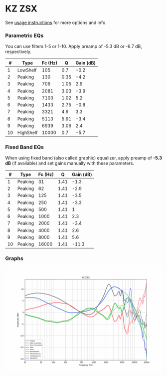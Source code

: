 # KZ ZSX
See [usage instructions](https://github.com/jaakkopasanen/AutoEq#usage) for more options and info.

### Parametric EQs
You can use filters 1-5 or 1-10. Apply preamp of -5.3 dB or -6.7 dB, respectively.

|   # | Type      |   Fc (Hz) |    Q |   Gain (dB) |
|-----|-----------|-----------|------|-------------|
|   1 | LowShelf  |       105 | 0.7  |        -0.2 |
|   2 | Peaking   |       130 | 0.35 |        -4.2 |
|   3 | Peaking   |       706 | 1.05 |         2.9 |
|   4 | Peaking   |      2081 | 3.03 |        -3.9 |
|   5 | Peaking   |      7103 | 1.02 |         5.2 |
|   6 | Peaking   |      1433 | 2.75 |        -0.8 |
|   7 | Peaking   |      3321 | 4.9  |         3.3 |
|   8 | Peaking   |      5113 | 5.91 |        -3.4 |
|   9 | Peaking   |      6939 | 3.06 |         2.4 |
|  10 | HighShelf |     10000 | 0.7  |        -5.7 |

### Fixed Band EQs
When using fixed band (also called graphic) equalizer, apply preamp of **-5.3 dB** (if available) and set gains manually with these parameters.

|   # | Type    |   Fc (Hz) |    Q |   Gain (dB) |
|-----|---------|-----------|------|-------------|
|   1 | Peaking |        31 | 1.41 |        -1.3 |
|   2 | Peaking |        62 | 1.41 |        -2.9 |
|   3 | Peaking |       125 | 1.41 |        -3.5 |
|   4 | Peaking |       250 | 1.41 |        -3.3 |
|   5 | Peaking |       500 | 1.41 |         1   |
|   6 | Peaking |      1000 | 1.41 |         2.3 |
|   7 | Peaking |      2000 | 1.41 |        -3.4 |
|   8 | Peaking |      4000 | 1.41 |         2.6 |
|   9 | Peaking |      8000 | 1.41 |         5.6 |
|  10 | Peaking |     16000 | 1.41 |       -11.3 |

### Graphs
![](./KZ%20ZSX.png)
